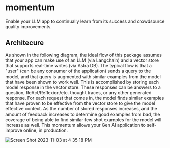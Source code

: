 # momentum
Enable your LLM app to continually learn from its success and crowdsource quality improvements.

## Architecure

As shown in the following diagram, the ideal flow of this package assumes that your app can make use of an LLM (via Langchain) and a vector store that supports real-time writes (via Astra DB). The typical flow is that a "user" (can be any consumer of the application) sends a query to the model, and that query is augmented with similar examples from the model that have been shown to work well. This is accomplished by storing each model response in the vector store. These responses can be answers to a question, ReAct/Reflexion/etc. thought traces, or any other generated response. For each request that comes in, the model finds similar examples that have proven to be effective from the vector store to give the model effective context. As the number of stored responses increases, and the amount of feedback increases to determine good examples from bad, the coverage of being able to find similar few shot examples for the model will increase as well. This momentum allows your Gen AI application to self-improve online, in production.

![Screen Shot 2023-11-03 at 4 35 18 PM](https://github.com/rsmith49/momentum/assets/17658617/0eb16aeb-7db1-4e8d-b2aa-dd0e2afec02c)
